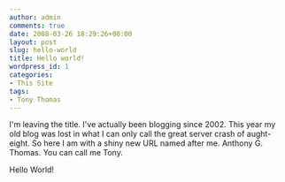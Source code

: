 ```yaml
---
author: admin
comments: true
date: 2008-03-26 18:29:26+00:00
layout: post
slug: hello-world
title: Hello world!
wordpress_id: 1
categories:
- This Site
tags:
- Tony Thomas
---
```


I'm leaving the title. I've actually been blogging since 2002. This year my old blog was lost in what I can only call the great server crash of aught-eight. So here I am with a shiny new URL named after me. Anthony G. Thomas. You can call me Tony.

Hello World!
